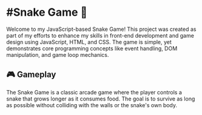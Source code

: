 <h1>#Snake Game 🐍</h1>

<p1>Welcome to my JavaScript-based Snake Game! This project was created as part of my efforts to enhance my skills in front-end development and game design using JavaScript, HTML, and CSS. The game is simple, yet demonstrates core programming concepts like event handling, DOM manipulation, and game loop mechanics.</p1>

<h2>🎮 Gameplay</h2>
<p2>The Snake Game is a classic arcade game where the player controls a snake that grows longer as it consumes food. The goal is to survive as long as possible without colliding with the walls or the snake's own body.</p2>
